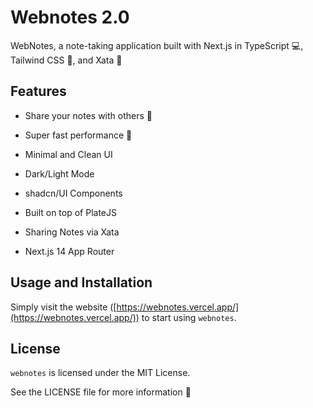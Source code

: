 # Webnotes 2.0

WebNotes, a note-taking application built with Next.js in TypeScript 💻, Tailwind CSS 🎨, and Xata 🚀

## Features

- Share your notes with others 🤝

- Super fast performance 🚀

- Minimal and Clean UI

- Dark/Light Mode

- shadcn/UI Components

- Built on top of PlateJS

- Sharing Notes via Xata

- Next.js 14 App Router

## Usage and Installation

Simply visit the website ([https://webnotes.vercel.app/](https://webnotes.vercel.app/)) to start using `webnotes`.

## License
`webnotes` is licensed under the MIT License. 

See the LICENSE file for more information 📖
